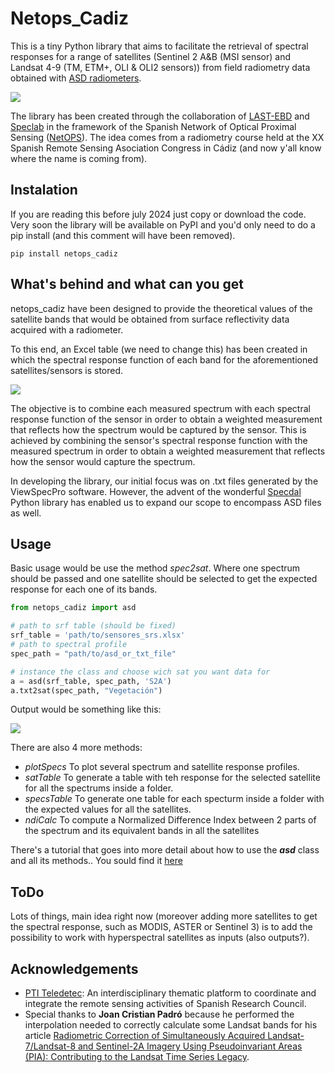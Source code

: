 # Netops_Cadiz

This is a tiny Python library that aims to facilitate the retrieval of spectral responses for a range of satellites (Sentinel 2 A&B (MSI sensor) and Landsat 4-9 (TM, ETM+, OLI & OLI2 sensors)) from field radiometry data obtained with [ASD radiometers](https://www.malvernpanalytical.com/es/products/product-range/asd-range/fieldspec-range).

![](https://i.imgur.com/mW97kxl.png)

The library has been created through the collaboration of [LAST-EBD](https://www.ebd.csic.es/servicios/laboratorio-sig-y-teledeteccion) and [Speclab](https://speclab.csic.es/index.php) in the framework of the Spanish Network of Optical Proximal Sensing ([NetOPS](https://netops.csic.es/)). The idea comes from a radiometry course held at the XX Spanish Remote Sensing Asociation Congress in Cádiz (and now y'all know where the name is coming from).


## Instalation

If you are reading this before july 2024 just copy or download the code. Very soon the library will be available on PyPI and you'd only need to do a pip install (and this comment will have been removed).

```pip install netops_cadiz```


## What's behind and what can you get

netops_cadiz have been designed to provide the theoretical values of the satellite bands that would be obtained from surface reflectivity data acquired with a radiometer.

To this end, an Excel table (we need to change this) has been created in which the spectral response function of each band for the aforementioned satellites/sensors is stored. 
  
![](https://i.imgur.com/Mtr7N1V.png)


The objective is to combine each measured spectrum with each spectral response function of the sensor in order to obtain a weighted measurement that reflects how the spectrum would be captured by the sensor.
This is achieved by combining the sensor's spectral response function with the measured spectrum in order to obtain a weighted measurement that reflects how the sensor would capture the spectrum.

In developing the library, our initial focus was on .txt files generated by the ViewSpecPro software. However, the advent of the wonderful [Specdal](https://pypi.org/project/specdal/) Python library has enabled us to expand our scope to encompass ASD files as well. 


## Usage

Basic usage would be use the method *spec2sat*. Where one spectrum should be passed and one satellite should be selected to get the expected response for each one of its bands.

```python
from netops_cadiz import asd

# path to srf table (should be fixed)
srf_table = 'path/to/sensores_srs.xlsx' 
# path to spectral profile 
spec_path = "path/to/asd_or_txt_file"

# instance the class and choose wich sat you want data for
a = asd(srf_table, spec_path, 'S2A')
a.txt2sat(spec_path, "Vegetación")
```

Output would be something like this:  

![](https://i.imgur.com/ZK77imQ.png)

There are also 4 more methods:

* *plotSpecs* To plot several spectrum and satellite response profiles.
* *satTable* To generate a table with teh response for the selected satellite for all the spectrums inside a folder.
* *specsTable* To generate one table for each specturm inside a folder with the expected values for all the satellites.
* *ndiCalc* To compute a Normalized Difference Index between 2 parts of the spectrum and its equivalent bands in all the satellites 

There's a tutorial that goes into more detail about how to use the ***asd*** class and all its methods.. You sould find it [here](https://github.com/Digdgeo/Netops_Cadiz/blob/master/examples/netops_example.ipynb)


## ToDo

Lots of things, main idea right now (moreover adding more satellites to get the spectral response, such as MODIS, ASTER or Sentinel 3) is to add the possibility to work with hyperspectral satellites as inputs (also outputs?).

## Acknowledgements

 - [PTI Teledetec](https://awesomeopensource.com/project/elangosundar/awesome-README-templates): An interdisciplinary thematic platform to coordinate and integrate the remote sensing activities of Spanish Research Council.
 - Special thanks to **Joan Cristian Padró** because he performed the interpolation needed to correctly calculate some Landsat bands for his article [Radiometric Correction of Simultaneously Acquired Landsat-7/Landsat-8 and Sentinel-2A Imagery Using Pseudoinvariant Areas (PIA): Contributing to the Landsat Time Series Legacy](https://www.mdpi.com/2072-4292/9/12/1319).